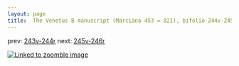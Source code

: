 ```yaml
---
layout: page
title:  The Venetus B manuscript (Marciana 453 = 821), bifolio 244v-245r
---
```


prev: [243v-244r](../243v-244r/) next: [245v-246r](../245v-246r/)



[![Linked to zoomble image](http://www.homermultitext.org/iipsrv?IIIF=/project/homer/pyramidal/deepzoom/hmt/vbbifolio/v1/vb_244v_245r.tif/full/2000,/0/default.jpg)](http://www.homermultitext.org/ict2/?urn=urn:cite2:hmt:vbbifolio.v1:vb_244v_245r)

